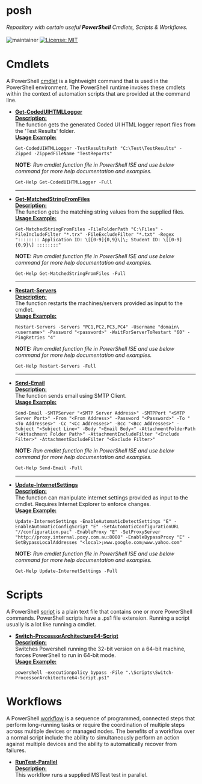 # **posh**
*Repository with certain useful **PowerShell** Cmdlets, Scripts & Workflows.* <br><br>
![maintainer](https://img.shields.io/badge/Creator/Maintainer-abhinavminhas-e65c00)
[![License: MIT](https://img.shields.io/badge/License-MIT-blue.svg)](https://opensource.org/licenses/MIT)

# **Cmdlets**
A PowerShell [cmdlet](https://docs.microsoft.com/en-us/powershell/scripting/developer/cmdlet/cmdlet-overview) is a lightweight command that is used in the PowerShell environment. The PowerShell runtime invokes these cmdlets within the context of automation scripts that are provided at the command line.  

-  **[Get-CodedUIHTMLLogger](./Cmdlets/Get-CodedUIHTMLLogger-Cmdlet.ps1)**  
   <ins>**Description:**</ins>  
   The function gets the generated Coded UI HTML logger report files from the 'Test Results' folder.  
   <ins>**Usage Example:**</ins> 
   ```
   Get-CodedUIHTMLLogger -TestResultsPath "C:\Test\TestResults" -Zipped -ZippedFileName "TestReports"
   ```
   **NOTE:** *Run cmdlet function file in PowerShell ISE and use below command for more help documentation and examples.*  
   ```
   Get-Help Get-CodedUIHTMLLogger -Full
   ```
   ________________________________________________________________________________________________________________________________________________

-  **[Get-MatchedStringFromFiles](./Cmdlets/Get-MatchedStringFromFiles-Cmdlet.ps1)**  
   <ins>**Description:**</ins>  
   The function gets the matching string values from the supplied files.  
   <ins>**Usage Example:**</ins> 
   ```
   Get-MatchedStringFromFiles -FileFolderPath "C:\Files" -FileIncludeFilter "*.trx" -FileExcludeFilter "*.txt" -Regex ":::::::: Application ID: \[[0-9]{0,9}\]\; Student ID: \[[0-9]{0,9}\] ::::::::"
   ```
   **NOTE:** *Run cmdlet function file in PowerShell ISE and use below command for more help documentation and examples.*  
   ```
   Get-Help Get-MatchedStringFromFiles -Full
   ```
   ________________________________________________________________________________________________________________________________________________

-  **[Restart-Servers](./Cmdlets/Restart-Servers-Cmdlet.ps1)**  
   <ins>**Description:**</ins>  
   The function restarts the machines/servers provided as input to the cmdlet.  
   <ins>**Usage Example:**</ins> 
   ```
   Restart-Servers -Servers "PC1,PC2,PC3,PC4" -Username "domain\<username>" -Password "<password>" -WaitForServerToRestart "60" -PingRetries "4"
   ```
   **NOTE:** *Run cmdlet function file in PowerShell ISE and use below command for more help documentation and examples.*  
   ```
   Get-Help Restart-Servers -Full
   ```
   ________________________________________________________________________________________________________________________________________________

-  **[Send-Email](./Cmdlets/Send-Email-Cmdlet.ps1)**  
   <ins>**Description:**</ins>  
   The function sends email using SMTP Client.  
   <ins>**Usage Example:**</ins> 
   ```
   Send-Email -SMTPServer "<SMTP Server Address>" -SMTPPort "<SMTP Server Port>" -From "<From Address>" -Password "<Password>" -To "<To Addresses>" -Cc "<Cc Addresses>" -Bcc "<Bcc Addresses>" -Subject "<Subject Line>" -Body "<Email Body>" -AttachmentFolderPath "<Attachment Folder Path>" -AttachmentIncludeFilter "<Include Filter>" -AttachmentExcludeFilter "<Exclude Filter>"
   ```
   **NOTE:** *Run cmdlet function file in PowerShell ISE and use below command for more help documentation and examples.*  
   ```
   Get-Help Send-Email -Full
   ```
   ________________________________________________________________________________________________________________________________________________

-  **[Update-InternetSettings](./Cmdlets/Update-InternetSettings-Cmdlet.ps1)**  
   <ins>**Description:**</ins>  
   The function can manipulate internet settings provided as input to the cmdlet. Requires Internet Explorer to enforce changes.  
   <ins>**Usage Example:**</ins> 
   ```
   Update-InternetSettings -EnableAutomaticDetectSettings "E" -EnableAutomaticConfigScript "E" -SetAutomaticConfigurationURL "//configuration.pac" -EnableProxy "E" -SetProxyServer "http://proxy.internal.poxy.com.au:8080" -EnableBypassProxy "E" -SetBypassLocalAddresses "<local>;www.google.com;www.yahoo.com"
   ```
   **NOTE:** *Run cmdlet function file in PowerShell ISE and use below command for more help documentation and examples.*  
   ```
   Get-Help Update-InternetSettings -Full
   ```

# **Scripts**
A PowerShell [script](https://docs.microsoft.com/en-us/powershell/scripting/windows-powershell/ise/how-to-write-and-run-scripts-in-the-windows-powershell-ise) is a plain text file that contains one or more PowerShell commands. PowerShell scripts have a .ps1 file extension. Running a script usually is a lot like running a cmdlet.  

-  **[Switch-ProcessorArchitecture64-Script](./Scripts/Switch-ProcessorArchitecture64-Script.ps1)**  
   <ins>**Description:**</ins>  
   Switches Powershell running the 32-bit version on a 64-bit machine, forces PowerShell to run in 64-bit mode.  
   <ins>**Usage Example:**</ins>  
   ```
   powershell -executionpolicy bypass -File ".\Scripts\Switch-ProcessorArchitecture64-Script.ps1"
   ```

# **Workflows**
A PowerShell [workflow](https://docs.microsoft.com/en-us/system-center/sma/overview-powershell-workflows) is a sequence of programmed, connected steps that perform long-running tasks or require the coordination of multiple steps across multiple devices or managed nodes. The benefits of a workflow over a normal script include the ability to simultaneously perform an action against multiple devices and the ability to automatically recover from failures.  

-  **[RunTest-Parallel](./Workflows/RunTest-Parallel-Workflow.ps1)**  
   <ins>**Description:**</ins>  
   This workflow runs a supplied MSTest test in parallel.  